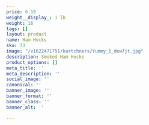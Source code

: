 ```yaml
---
price: 6.19
weight__display_: 1 lb
weight: 16
tags: []
layout: product
name: Ham Hocks
sku: 73
image: "/v1622471751/kartchners/Yummy_1_dew7jt.jpg"
description: Smoked Ham Hocks
product_options: []
meta_title: ''
meta_description: ''
social_image: ''
canonical: ''
banner_image: ''
banner_format: ''
banner_class: ''
banner_alt: ''

---
```


